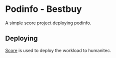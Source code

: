 # Podinfo - Bestbuy

A simple score project deploying podinfo.

## Deploying

[Score](https://score.dev/) is used to deploy the workload to humanitec.
